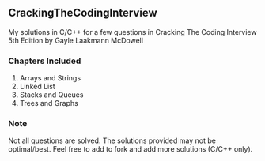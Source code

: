 ## CrackingTheCodingInterview
My solutions in C/C++ for a few questions in Cracking The Coding Interview 5th Edition by Gayle Laakmann McDowell

### Chapters Included
1. Arrays and Strings
2. Linked List
3. Stacks and Queues
4. Trees and Graphs

### Note
Not all questions are solved. The solutions provided may not be optimal/best.
Feel free to add to fork and add more solutions (C/C++ only). 

